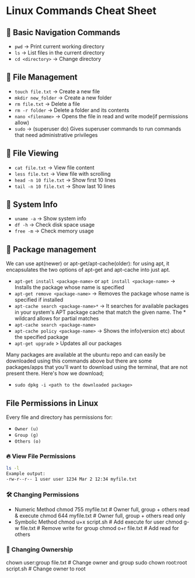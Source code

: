 # Linux Commands Cheat Sheet

## 🔹 Basic Navigation Commands
- `pwd` → Print current working directory
- `ls` → List files in the current directory
- `cd <directory>` → Change directory

## 🔹 File Management
- `touch file.txt` → Create a new file
- `mkdir new_folder` → Create a new folder
- `rm file.txt` → Delete a file
- `rm -r folder` → Delete a folder and its contents
- `nano <filename>` → Opens the file in read and write mode(if permissions allow)
- `sudo` → (superuser do) Gives superuser commands to run commands that need administrative privileges

## 🔹 File Viewing
- `cat file.txt` → View file content
- `less file.txt` → View file with scrolling
- `head -n 10 file.txt` → Show first 10 lines
- `tail -n 10 file.txt` → Show last 10 lines

## 🔹 System Info
- `uname -a` → Show system info
- `df -h` → Check disk space usage
- `free -m` → Check memory usage

## 🔹 Package management 
We can use apt(newer) or apt-get/apt-cache(older): for using apt, it encapsulates the two options of apt-get and apt-cache into
just apt.
- `apt-get install <package-name>` or `apt install <package-name>` → Installs the package whose name is specified
- `apt-get remove <package-name>` → Removes the package whose name is specified if installed
- `apt-cache search <package-name>*` → It searches for available packages in your system's APT package cache that match the
 given name. The * wildcard allows for partial matches
- `apt-cache search <package-name>`
- `apt-cache policy <package-name>` → Shows the info(version etc) about the specified package
- `apt-get upgrade` > Updates all our packages

Many packages are available at the ubuntu repo and can easily be downloaded using this commands above but there are some 
packages/apps that you'll want to download using the terminal, that are not present there. Here's how we download;
- `sudo dpkg -i <path to the downloaded package>`

## File Permissions in Linux

Every file and directory has permissions for:
- `Owner (u)`
- `Group (g)`
- `Others (o)`

### 🔥 View File Permissions
```bash
ls -l
Example output:
-rw-r--r-- 1 user user 1234 Mar 2 12:34 myfile.txt
```
### 🛠 Changing Permissions
- Numeric Method
chmod 755 myfile.txt  # Owner full, group + others read & execute
chmod 644 myfile.txt  # Owner full, group + others read only
- Symbolic Method
chmod u+x script.sh   # Add execute for user
chmod g-w file.txt    # Remove write for group
chmod o+r file.txt    # Add read for others

### 🔄 Changing Ownership
chown user:group file.txt  # Change owner and group
sudo chown root:root script.sh  # Change owner to root

